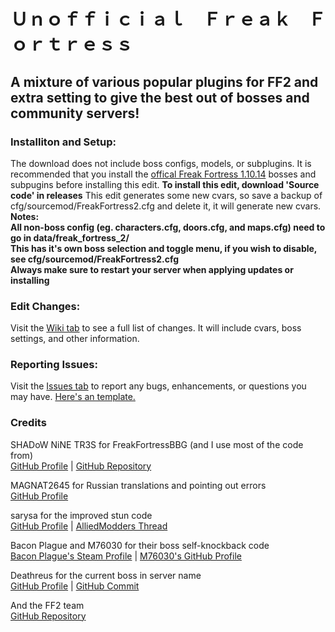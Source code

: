 # Ｕｎｏｆｆｉｃｉａｌ　Ｆｒｅａｋ　Ｆｏｒｔｒｅｓｓ
## A mixture of various popular plugins for FF2 and extra setting to give the best out of bosses and community servers!

### Installiton and Setup:
The download does not include boss configs, models, or subplugins. It is recommended that you install the [offical Freak Fortress 1.10.14](https://github.com/50DKP/FF2-Official/releases/tag/1.10.14 "Release FF2 1.10.14 · 50DKP/FF2-Official") bosses and subpugins before installing this edit. **To install this edit, download 'Source code' in releases** This edit generates some new cvars, so save a backup of cfg/sourcemod/FreakFortress2.cfg and delete it, it will generate new cvars. **Notes:**                                             
**All non-boss config (eg. characters.cfg, doors.cfg, and maps.cfg) need to go in data/freak_fortress_2/**                         
**This has it's own boss selection and toggle menu, if you wish to disable, see cfg/sourcemod/FreakFortress2.cfg**                 
**Always make sure to restart your server when applying updates or installing**

### Edit Changes:
Visit the [Wiki tab](https://github.com/Batfoxkid/FreakFortressBat/wiki "Home · Batfoxkid/FreakFortressBat Wiki") to see a full list of changes. It will include cvars, boss settings, and other information.

### Reporting Issues:
Visit the [Issues tab](https://github.com/Batfoxkid/FreakFortressBat/issues "Issues · Batfoxkid/FreakFortressBat") to report any bugs, enhancements, or questions you may have. [Here's an template.](https://github.com/Batfoxkid/FreakFortressBat/blob/master/CONTRIBUTING.md "FreakFortressBat/CONTRIBUTING.md at master · Batfoxkid/FreakFortressBat")

### Credits
SHADoW NiNE TR3S for FreakFortressBBG (and I use most of the code from)                                                
[GitHub Profile](https://github.com/shadow93 "shadow93 (Koishi)") | [GitHub Repository](https://github.com/shadow93/FreakFortressBBG "shadow93/FreakFortressBBG: Fork formally used by Big Bang Gamers prior to its closing in November 2016.")

MAGNAT2645 for Russian translations and pointing out errors                                                    
[GitHub Profile](https://github.com/MAGNAT2645 "MAGNAT2645 (MAGNAT2645)")

sarysa for the improved stun code                                                                            
[GitHub Profile](https://github.com/sarysa "sarysa") | [AlliedModders Thread](https://forums.alliedmods.net/showthread.php?t=309245 "[FF2] Releasing all my private rages/bosses to the public. - AlliedModders")

Bacon Plague and M76030 for their boss self-knockback code                                                                         
[Bacon Plague's Steam Profile](https://steamcommunity.com/profiles/76561198049884052/) | [M76030's GitHub Profile](https://github.com/M76030 "M76030")

Deathreus for the current boss in server name                                                                                      
[GitHub Profile](https://github.com/Deathreus "Deathreus") | [GitHub Commit](https://github.com/Deathreus/FF2-Official/commit/f023069f3cd2afafb69f895106ea37f7cff9745b "Change hostname to append the boss name · Deathrus/FF2-Official@f023069")

And the FF2 team                                                                                                                   
[GitHub Repository](https://github.com/50DKP/FF2-Official "50DKP/FF2-Official: Freak Fortress 2 is a one versus all mod for Team Fortress 2. It is the successor to the Vs. Saxton Hale plugin.")
